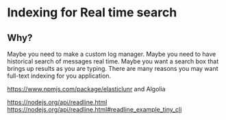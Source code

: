 # Indexing for Real time search <!-- omit in toc -->

## Why? <!-- omit in toc -->
Maybe you need to make a custom log manager. Maybe you need to have historical search of messages real time. Maybe you want a search box that brings up results as you are typing. There are many reasons you may want full-text indexing for you application.

https://www.npmjs.com/package/elasticlunr and Algolia

https://nodejs.org/api/readline.html
https://nodejs.org/api/readline.html#readline_example_tiny_cli
